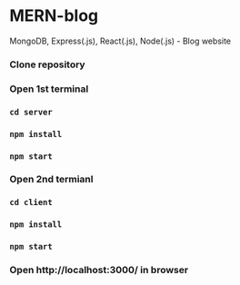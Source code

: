 # MERN-blog
MongoDB, Express(.js), React(.js), Node(.js) - Blog website

### Clone repository

### Open 1st terminal
### `cd server`
### `npm install`
### `npm start`

### Open 2nd termianl
### `cd client`
### `npm install`
### `npm start`

### Open http://localhost:3000/ in browser
